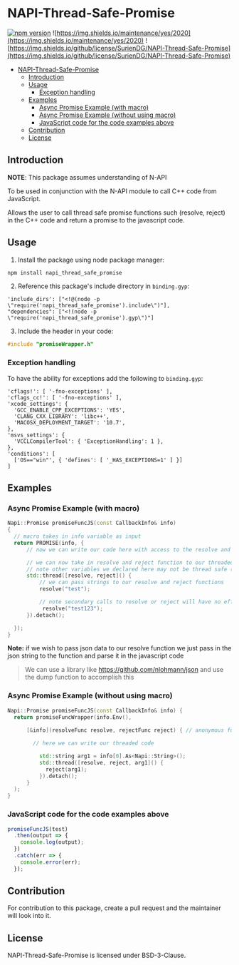# NAPI-Thread-Safe-Promise

[![npm version](https://badge.fury.io/js/napi_thread_safe_promise.svg)](https://badge.fury.io/js/napi_thread_safe_promise)
![https://img.shields.io/maintenance/yes/2020](https://img.shields.io/maintenance/yes/2020)
![https://img.shields.io/github/license/SurienDG/NAPI-Thread-Safe-Promise](https://img.shields.io/github/license/SurienDG/NAPI-Thread-Safe-Promise)

- [NAPI-Thread-Safe-Promise](#napi-thread-safe-promise)
  - [Introduction](#introduction)
  - [Usage](#usage)
      - [Exception handling](#exception-handling)
  - [Examples](#examples)
    - [Async Promise Example (with macro)](#async-promise-example-with-macro)
    - [Async Promise Example (without using macro)](#async-promise-example-without-using-macro)
    - [JavaScript code for the code examples above](#javascript-code-for-the-code-examples-above)
  - [Contribution](#contribution)
  - [License](#license)

## Introduction

**NOTE**: This package assumes understanding of N-API

To be used in conjunction with the N-API module to call C++ code from JavaScript.  

Allows the user to call thread safe promise functions such (resolve, reject) in the C++ code and return a promise to the javascript code.

## Usage

1. Install the package using node package manager: 

```sh
npm install napi_thread_safe_promise
```

2. Reference this package's include directory in `binding.gyp`:

```gyp
'include_dirs': ["<!@(node -p \"require('napi_thread_safe_promise').include\")"],
"dependencies": ["<!(node -p \"require('napi_thread_safe_promise').gyp\")"]
```

3. Include the header in your code:

```C++
#include "promiseWrapper.h"
```

### Exception handling

To have the ability for exceptions add the following to `binding.gyp`:

```gyp
'cflags!': [ '-fno-exceptions' ],
'cflags_cc!': [ '-fno-exceptions' ],
'xcode_settings': {
  'GCC_ENABLE_CPP_EXCEPTIONS': 'YES',
  'CLANG_CXX_LIBRARY': 'libc++',
  'MACOSX_DEPLOYMENT_TARGET': '10.7',
},
'msvs_settings': {
  'VCCLCompilerTool': { 'ExceptionHandling': 1 },
},
'conditions': [
  ['OS=="win"', { 'defines': [ '_HAS_EXCEPTIONS=1' ] }]
]
```

## Examples

### Async Promise Example (with macro)

```C++
Napi::Promise promiseFuncJS(const CallbackInfo& info)
{
  // macro takes in info variable as input
  return PROMISE(info, {
      // now we can write our code here with access to the resolve and reject functions

      // we can now take in resolve and reject function to our threaded function because they are thread safe
      // note other variables we declared here may not be thread safe (ex. info variable is not thread safe) 
      std::thread([resolve, reject]() {
          // we can pass strings to our resolve and reject functions
          resolve("test");

          // note secondary calls to resolve or reject will have no effect
           resolve("test123");
      }).detach();

  });
}
```
**Note:** if we wish to pass json data to our resolve function we just pass in the json string to the function and parse it in the javascript code
> We can use a library like https://github.com/nlohmann/json and use the dump function to accomplish this

### Async Promise Example (without using macro)
```C++
Napi::Promise promiseFuncJS(const CallbackInfo& info) {
  return promiseFuncWrapper(info.Env(),
      
      [&info](resolveFunc resolve, rejectFunc reject) { // anonymous function passed to thread safe resolve and reject functions

        // here we can write our threaded code

          std::string arg1 = info[0].As<Napi::String>();
          std::thread([resolve, reject, arg1]() {
            reject(arg1);
          }).detach();
      }
  );
}
```

### JavaScript code for the code examples above

```Javascript
promiseFuncJS(test)
  .then(output => {
    console.log(output);
  })
  .catch(err => {
    console.error(err);
  });
```

## Contribution

For contribution to this package, create a pull request and the maintainer will look into it. 

## License

NAPI-Thread-Safe-Promise is licensed under BSD-3-Clause.
